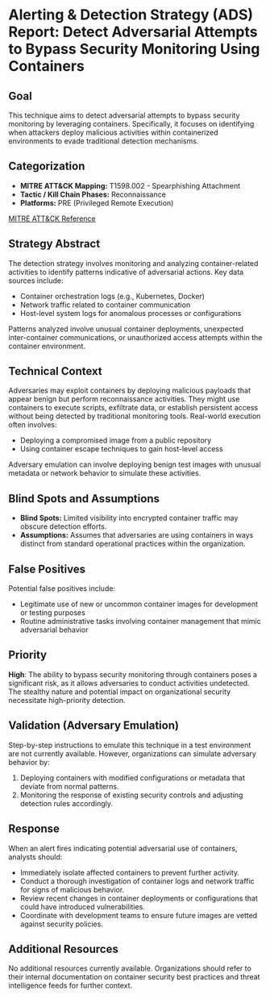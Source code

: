 # Alerting & Detection Strategy (ADS) Report: Detect Adversarial Attempts to Bypass Security Monitoring Using Containers

## Goal

This technique aims to detect adversarial attempts to bypass security monitoring by leveraging containers. Specifically, it focuses on identifying when attackers deploy malicious activities within containerized environments to evade traditional detection mechanisms.

## Categorization

- **MITRE ATT&CK Mapping:** T1598.002 - Spearphishing Attachment
- **Tactic / Kill Chain Phases:** Reconnaissance
- **Platforms:** PRE (Privileged Remote Execution)

[MITRE ATT&CK Reference](https://attack.mitre.org/techniques/T1598/002)

## Strategy Abstract

The detection strategy involves monitoring and analyzing container-related activities to identify patterns indicative of adversarial actions. Key data sources include:

- Container orchestration logs (e.g., Kubernetes, Docker)
- Network traffic related to container communication
- Host-level system logs for anomalous processes or configurations

Patterns analyzed involve unusual container deployments, unexpected inter-container communications, or unauthorized access attempts within the container environment.

## Technical Context

Adversaries may exploit containers by deploying malicious payloads that appear benign but perform reconnaissance activities. They might use containers to execute scripts, exfiltrate data, or establish persistent access without being detected by traditional monitoring tools. Real-world execution often involves:

- Deploying a compromised image from a public repository
- Using container escape techniques to gain host-level access

Adversary emulation can involve deploying benign test images with unusual metadata or network behavior to simulate these activities.

## Blind Spots and Assumptions

- **Blind Spots:** Limited visibility into encrypted container traffic may obscure detection efforts.
- **Assumptions:** Assumes that adversaries are using containers in ways distinct from standard operational practices within the organization.

## False Positives

Potential false positives include:

- Legitimate use of new or uncommon container images for development or testing purposes
- Routine administrative tasks involving container management that mimic adversarial behavior

## Priority

**High**: The ability to bypass security monitoring through containers poses a significant risk, as it allows adversaries to conduct activities undetected. The stealthy nature and potential impact on organizational security necessitate high-priority detection.

## Validation (Adversary Emulation)

Step-by-step instructions to emulate this technique in a test environment are not currently available. However, organizations can simulate adversary behavior by:

1. Deploying containers with modified configurations or metadata that deviate from normal patterns.
2. Monitoring the response of existing security controls and adjusting detection rules accordingly.

## Response

When an alert fires indicating potential adversarial use of containers, analysts should:

- Immediately isolate affected containers to prevent further activity.
- Conduct a thorough investigation of container logs and network traffic for signs of malicious behavior.
- Review recent changes in container deployments or configurations that could have introduced vulnerabilities.
- Coordinate with development teams to ensure future images are vetted against security policies.

## Additional Resources

No additional resources currently available. Organizations should refer to their internal documentation on container security best practices and threat intelligence feeds for further context.